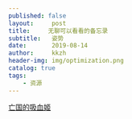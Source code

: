 ```yaml
---
published: false
layout:     post
title:     无聊可以看看的备忘录
subtitle:   姿势
date:       2019-08-14
author:     kkzh
header-img: img/optimization.png
catalog: true
tags:
    - 资源
---
```


[亡国的吸血姬](https://pan.baidu.com/s/1MUsg7OrdH1xGS1_W93vtfg)
